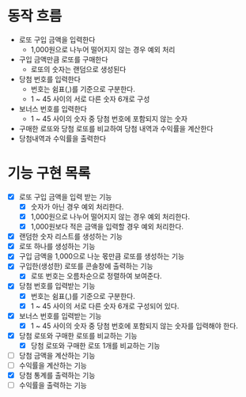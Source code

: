 # 동작 흐름

- 로또 구입 금액을 입력한다
    - 1,000원으로 나누어 떨어지지 않는 경우 예외 처리
- 구입 금액만큼 로또를 구매한다
    - 로또의 숫자는 랜덤으로 생성된다
- 당첨 번호를 입력한다
    - 번호는 쉼표(,)를 기준으로 구분한다.
    - 1 ~ 45 사이의 서로 다른 숫자 6개로 구성
- 보너스 번호를 입력한다
    - 1 ~ 45 사이의 숫자 중 당첨 번호에 포함되지 않는 숫자
- 구매한 로또와 당첨 로또를 비교하여 당첨 내역과 수익률을 계산한다
- 당첨내역과 수익률을 출력한다

# 기능 구현 목록

- [x] 로또 구입 금액을 입력 받는 기능
    - [x] 숫자가 아닌 경우 예외 처리한다.
    - [x] 1,000원으로 나누어 떨어지지 않는 경우 예외 처리한다.
    - [x] 1,000원보다 적은 금액을 입력할 경우 예외 처리한다.
- [x] 랜덤한 숫자 리스트를 생성하는 기능
- [x] 로또 하나를 생성하는 기능
- [x] 구입 금액을 1,000으로 나눈 몫만큼 로또를 생성하는 기능
- [x] 구입한(생성한) 로또를 콘솔창에 출력하는 기능
    - [x] 로또 번호는 오름차순으로 정렬하여 보여준다.
- [x] 당첨 번호를 입력받는 기능
    - [x] 번호는 쉼표(,)를 기준으로 구분한다.
    - [x] 1 ~ 45 사이의 서로 다른 숫자 6개로 구성되어 있다.
- [x] 보너스 번호를 입력받는 기능
    - [x] 1 ~ 45 사이의 숫자 중 당첨 번호에 포함되지 않는 숫자를 입력해야 한다.
- [x] 당첨 로또와 구매한 로또를 비교하는 기능
    - [x] 당첨 로또와 구매한 로또 1개를 비교하는 기능
- [ ] 당첨 금액을 계산하는 기능
- [ ] 수익률을 계산하는 기능
- [x] 당첨 통계를 출력하는 기능
- [ ] 수익률을 출력하는 기능